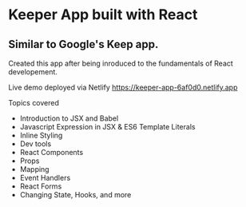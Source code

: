 # Keeper App built with React

## Similar to Google's Keep app.

Created this app after being inroduced to the fundamentals of React developement.

Live demo deployed via Netlify
https://keeper-app-6af0d0.netlify.app

Topics covered
- Introduction to JSX and Babel
- Javascript Expression in JSX & ES6 Template Literals
- Inline Styling
- Dev tools 
- React Components
- Props
- Mapping
- Event Handlers
- React Forms
- Changing State, Hooks, and more

